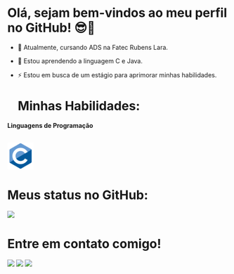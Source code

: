 <h1>Olá, sejam bem-vindos ao meu perfil no GitHub! 😎🌹</h1>

- 📖 Atualmente, cursando ADS na Fatec Rubens Lara.
- 📘 Estou aprendendo a linguagem C e Java.
- ⚡ Estou em busca de um estágio para aprimorar minhas habilidades.

                                                                                                                                
  <h1>Minhas Habilidades:</h1>  
                                                                                                                                
**Linguagens de Programação**

<div> 
  <div style="display: inline_block"><br>
  <img align="center-Cight="60" width="60"src="https://raw.githubusercontent.com/devicons/devicon/master/icons/c/c-original.svg">                                                                                                                                
<h1>Meus status no GitHub:</h1>

  <img src="https://github-readme-stats.vercel.app/api?username=GabrielSantana013&show_icons=true&theme=radical&include_all_commits=true">
</div>
                                                                                                                                         
 <h1>Entre em contato comigo!</h1>  
                                                                                                                                
<a href="https://instagram.com/bielzn.santana" target="_blank"><img src="https://img.shields.io/badge/-Instagram-%23E4405F?style=for-the-badge&logo=instagram&logoColor=white" target="_blank"></a>
  <a href = "mailto:gabrielsantanadias133@gmail.com"><img src="https://img.shields.io/badge/-Gmail-%23333?style=for-the-badge&logo=gmail&logoColor=white" target="_blank"></a> 
  <a href="https://www.linkedin.com/in/gabrielsantana013/" target="_blank"><img src="https://img.shields.io/badge/-LinkedIn-%230077B5?style=for-the-badge&logo=linkedin&logoColor=white" target="_blank"></a> 
</div>




                                                                                                                                  
